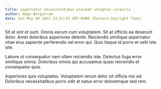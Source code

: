 ```yaml
---
title: aspernatur necessitatibus placeat voluptas corporis
author: Hugo Bergstrom
date: Sun May 08 2022 23:52:53 GMT-0400 (Eastern Daylight Time)
---
```

Sit at sint et sunt. Omnis earum cum voluptatem. Sit at officiis ea deserunt dolor. Amet doloribus asperiores deleniti. Reiciendis similique aspernatur vitae eius sapiente perferendis vel error qui. Quis itaque id porro et velit iste iste.

 Labore ut consequatur nam ullam reiciendis iste. Delectus fuga error similique omnis. Doloribus omnis qui accusamus quasi reiciendis et consequatur quia.

 Asperiores quis voluptates. Voluptatem rerum dolor sit officia nisi ad. Doloribus necessitatibus porro odit at natus error doloremque sed rem.